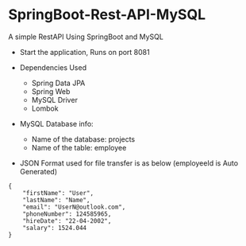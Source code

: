 # SpringBoot-Rest-API-MySQL
A simple RestAPI Using SpringBoot and MySQL

 - Start the application, Runs on port 8081
 - Dependencies Used
    * Spring Data JPA
    * Spring Web
    * MySQL Driver
    * Lombok
    
 - MySQL Database info:
    * Name of the database: projects
    * Name of the table: employee

 - JSON Format used for file transfer is as below (employeeId is Auto Generated)
```
{
    "firstName": "User",
    "lastName": "Name",
    "email": "UserN@outlook.com",
    "phoneNumber": 124585965,
    "hireDate": "22-04-2002",
    "salary": 1524.044
}
```
